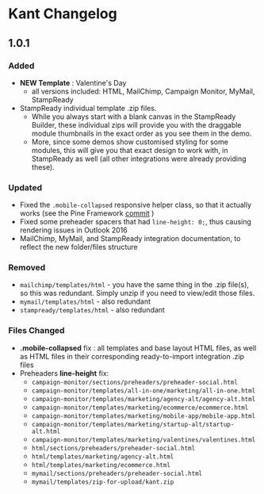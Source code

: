 # Kant Changelog

## 1.0.1

### Added

* **NEW Template** : Valentine's Day
    *  all versions included: HTML, MailChimp, Campaign Monitor, MyMail, StampReady
* StampReady individual template .zip files.
    * While you always start with a blank canvas in the StampReady Builder, these individual zips will provide you with the draggable module thumbnails in the exact order as you see them in the demo.
    * More, since some demos show customised styling for some modules, this will give you that exact design to work with, in StampReady as well (all other integrations were already providing these).

### Updated

* Fixed the `.mobile-collapsed` responsive helper class, so that it actually works (see the Pine Framework [commit](https://github.com/ThemeMountain/tm-pine/commit/903bad3efa6a5bd0a2316f60c416849efa4f7103) )
* Fixed some preheader spacers that had `line-height: 0;`, thus causing rendering issues in Outlook 2016
* MailChimp, MyMail, and StampReady integration documentation, to reflect the new folder/files structure

### Removed

* `mailchimp/templates/html` - you have the same thing in the .zip file(s), so this was redundant. Simply unzip if you need to view/edit those files.
* `mymail/templates/html` - also redundant
* `stampready/templates/html` - also redundant

### Files Changed

* **.mobile-collapsed** fix : all templates and base layout HTML files, as well as HTML files in their corresponding ready-to-import integration .zip files
* Preheaders **line-height** fix:
    * `campaign-monitor/sections/preheaders/preheader-social.html`
    * `campaign-monitor/templates/all-in-one/marketing/all-in-one.html`
    * `campaign-monitor/templates/marketing/agency-alt/agency-alt.html`
    * `campaign-monitor/templates/marketing/ecommerce/ecommerce.html`
    * `campaign-monitor/templates/marketing/mobile-app/mobile-app.html`
    * `campaign-monitor/templates/marketing/startup-alt/startup-alt.html`
    * `campaign-monitor/templates/marketing/valentines/valentines.html`
    * `html/sections/preheaders/preheader-social.html`
    * `html/templates/marketing/agency-alt.html`
    * `html/templates/marketing/ecommerce.html`
    * `mymail/sections/preheaders/preheader-social.html`
    * `mymail/templates/zip-for-upload/kant.zip`
